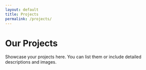 ```yaml
---
layout: default
title: Projects
permalink: /projects/
---
```


# Our Projects

Showcase your projects here. You can list them or include detailed descriptions and images.
